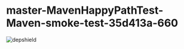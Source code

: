 # master-MavenHappyPathTest-Maven-smoke-test-35d413a-660

![depshield](https://ci.dev.depshield.sonatype.org/badges/depshield-ci/master-MavenHappyPathTest-Maven-smoke-test-35d413a-660/depshield.svg)